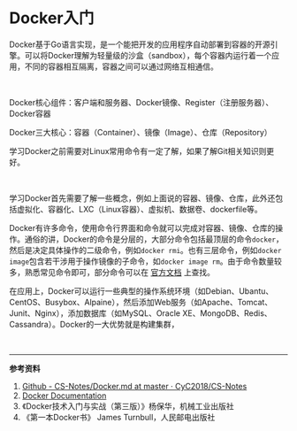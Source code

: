# Docker入门

Docker基于Go语言实现，是一个能把开发的应用程序自动部署到容器的开源引擎。可以将Docker理解为轻量级的沙盒（sandbox），每个容器内运行着一个应用，不同的容器相互隔离，容器之间可以通过网络互相通信。

<br>

Docker核心组件：客户端和服务器、Docker镜像、Register（注册服务器）、Docker容器

Docker三大核心：容器（Container）、镜像（Image）、仓库（Repository）

学习Docker之前需要对Linux常用命令有一定了解，如果了解Git相关知识则更好。

<br>

学习Docker首先需要了解一些概念，例如上面说的容器、镜像、仓库，此外还包括虚拟化、容器化、LXC（Linux容器）、虚拟机、数据卷、dockerfile等。

Docker有许多命令，使用命令行界面和命令就可以完成对容器、镜像、仓库的操作。通俗的讲，Docker的命令是分层的，大部分命令包括最顶层的命令`docker`，然后是决定具体操作的二级命令，例如`docker rmi`。也有三层命令，例如`docker image`包含若干涉用于操作镜像的子命令，如`docker image rm`。由于命令数量较多，熟悉常见命令即可，部分命令可以在 [官方文档](https://docs.docker.com/reference/) 上查找。

在应用上，Docker可以运行一些典型的操作系统环境（如Debian、Ubantu、CentOS、Busybox、Alpaine），然后添加Web服务（如Apache、Tomcat、Junit、Nginx），添加数据库（如MySQL、Oracle XE、MongoDB、Redis、Cassandra）。Docker的一大优势就是构建集群，





<br>

---

**参考资料**

1. [Github - CS-Notes/Docker.md at master · CyC2018/CS-Notes]( https://github.com/CyC2018/CS-Notes/blob/master/notes/Docker.md )
2. [Docker Documentation](https://docs.docker.com/)
3. 《Docker技术入门与实战（第三版）》杨保华，机械工业出版社
4. 《第一本Docker书》 James Turnbull，人民邮电出版社 

